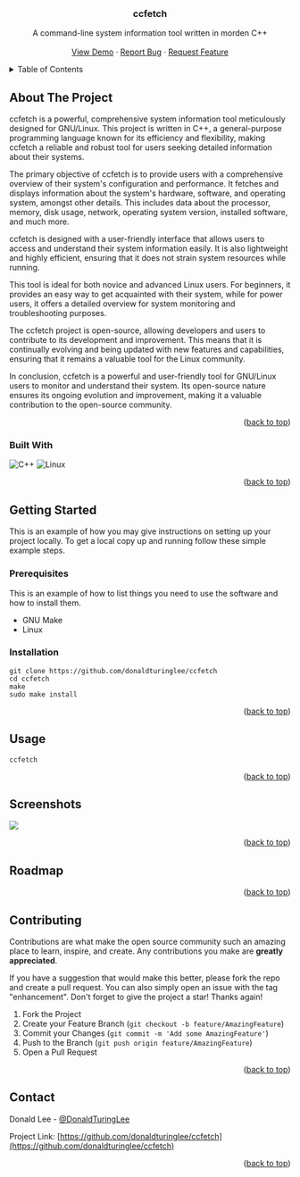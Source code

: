 <a name="readme-top"></a>

<!-- PROJECT SHIELDS -->
<!--
*** I'm using markdown "reference style" links for readability.
*** Reference links are enclosed in brackets [ ] instead of parentheses ( ).
*** See the bottom of this document for the declaration of the reference variables
*** for contributors-url, forks-url, etc. This is an optional, concise syntax you may use.
*** https://www.markdownguide.org/basic-syntax/#reference-style-links
-->

<!-- PROJECT LOGO -->
<br />
<div align="center">
  <h3 align="center">ccfetch</h3>

  <p align="center">
  	A command-line system information tool written in morden C++
    <br />
    <br />
    <a href="#screenshots">View Demo</a>
    ·
    <a href="https://github.com/donaldturinglee/ccfetch/issues">Report Bug</a>
    ·
    <a href="https://github.com/donaldturinglee/ccfetch/issues">Request Feature</a>
  </p>
</div>

<!-- TABLE OF CONTENTS -->
<details>
  <summary>Table of Contents</summary>
  <ol>
    <li>
      <a href="#about-the-project">About The Project</a>
      <ul>
        <li><a href="#built-with">Built With</a></li>
      </ul>
    </li>
    <li>
      <a href="#getting-started">Getting Started</a>
      <ul>
        <li><a href="#prerequisites">Prerequisites</a></li>
        <li><a href="#installation">Installation</a></li>
      </ul>
    </li>
    <li><a href="#usage">Usage</a></li>
    <li><a href="#screenshots">Screenshots</a></li>
    <li><a href="#roadmap">Roadmap</a></li>
    <li><a href="#contributing">Contributing</a></li>
    <li><a href="#contact">Contact</a></li>
  </ol>
</details>



<!-- ABOUT THE PROJECT -->
## About The Project

ccfetch is a powerful, comprehensive system information tool meticulously designed for GNU/Linux. This project is written in C++, a general-purpose programming language known for its efficiency and flexibility, making ccfetch a reliable and robust tool for users seeking detailed information about their systems.

The primary objective of ccfetch is to provide users with a comprehensive overview of their system's configuration and performance. It fetches and displays information about the system's hardware, software, and operating system, amongst other details. This includes data about the processor, memory, disk usage, network, operating system version, installed software, and much more.

ccfetch is designed with a user-friendly interface that allows users to access and understand their system information easily. It is also lightweight and highly efficient, ensuring that it does not strain system resources while running.

This tool is ideal for both novice and advanced Linux users. For beginners, it provides an easy way to get acquainted with their system, while for power users, it offers a detailed overview for system monitoring and troubleshooting purposes.

The ccfetch project is open-source, allowing developers and users to contribute to its development and improvement. This means that it is continually evolving and being updated with new features and capabilities, ensuring that it remains a valuable tool for the Linux community.

In conclusion, ccfetch is a powerful and user-friendly tool for GNU/Linux users to monitor and understand their system. Its open-source nature ensures its ongoing evolution and improvement, making it a valuable contribution to the open-source community.

<p align="right">(<a href="#readme-top">back to top</a>)</p>

### Built With

![C++](https://img.shields.io/badge/c++-%2300599C.svg?style=for-the-badge&logo=c%2B%2B&logoColor=white)
![Linux](https://img.shields.io/badge/Linux-FCC624?style=for-the-badge&logo=linux&logoColor=black)

<p align="right">(<a href="#readme-top">back to top</a>)</p>

<!-- GETTING STARTED -->
## Getting Started

This is an example of how you may give instructions on setting up your project locally. To get a local copy up and running follow these simple example steps.

### Prerequisites

This is an example of how to list things you need to use the software and how to install them.

- GNU Make
- Linux

### Installation

```shell
git clone https://github.com/donaldturinglee/ccfetch
cd ccfetch
make
sudo make install
```

<p align="right">(<a href="#readme-top">back to top</a>)</p>

<!-- USAGE EXAMPLES -->
## Usage

```shell
ccfetch
```

<p align="right">(<a href="#readme-top">back to top</a>)</p>

<!-- Screenshots -->
## Screenshots

![](https://cdn.jsdelivr.net/gh/donaldturinglee/imgur@main/assets/images20240310230609.png)

<p align="right">(<a href="#readme-top">back to top</a>)</p>

<!-- ROADMAP -->
## Roadmap

<p align="right">(<a href="#readme-top">back to top</a>)</p>

<!-- CONTRIBUTING -->
## Contributing

Contributions are what make the open source community such an amazing place to learn, inspire, and create. Any contributions you make are **greatly appreciated**.

If you have a suggestion that would make this better, please fork the repo and create a pull request. You can also simply open an issue with the tag "enhancement".
Don't forget to give the project a star! Thanks again!

1. Fork the Project
2. Create your Feature Branch (`git checkout -b feature/AmazingFeature`)
3. Commit your Changes (`git commit -m 'Add some AmazingFeature'`)
4. Push to the Branch (`git push origin feature/AmazingFeature`)
5. Open a Pull Request

<p align="right">(<a href="#readme-top">back to top</a>)</p>

<!-- CONTACT -->
## Contact

Donald Lee - [@DonaldTuringLee](https://twitter.com/DonaldTuringLee)

Project Link: [https://github.com/donaldturinglee/ccfetch](https://github.com/donaldturinglee/ccfetch)

<p align="right">(<a href="#readme-top">back to top</a>)</p>
